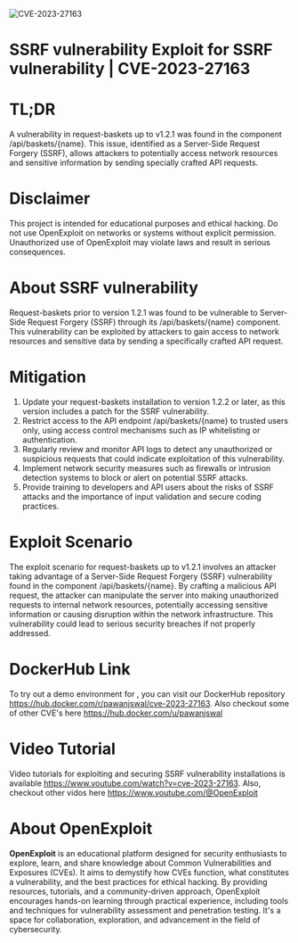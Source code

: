 ![CVE-2023-27163](https://raw.githubusercontent.com/pawanjswal/pawanjswal.github.io/master/cve/cve-2023-27163/assets/thumbnail.jpg)

# SSRF vulnerability Exploit for SSRF vulnerability | CVE-2023-27163

# TL;DR
A vulnerability in request-baskets up to v1.2.1 was found in the component /api/baskets/{name}. This issue, identified as a Server-Side Request Forgery (SSRF), allows attackers to potentially access network resources and sensitive information by sending specially crafted API requests.

# Disclaimer
This project is intended for educational purposes and ethical hacking. Do not use OpenExploit on networks or systems without explicit permission. Unauthorized use of OpenExploit may violate laws and result in serious consequences.

# About SSRF vulnerability
Request-baskets prior to version 1.2.1 was found to be vulnerable to Server-Side Request Forgery (SSRF) through its /api/baskets/{name} component. This vulnerability can be exploited by attackers to gain access to network resources and sensitive data by sending a specifically crafted API request.

# Mitigation
1. Update your request-baskets installation to version 1.2.2 or later, as this version includes a patch for the SSRF vulnerability.
2. Restrict access to the API endpoint /api/baskets/{name} to trusted users only, using access control mechanisms such as IP whitelisting or authentication.
3. Regularly review and monitor API logs to detect any unauthorized or suspicious requests that could indicate exploitation of this vulnerability.
4. Implement network security measures such as firewalls or intrusion detection systems to block or alert on potential SSRF attacks.
5. Provide training to developers and API users about the risks of SSRF attacks and the importance of input validation and secure coding practices.

# Exploit Scenario
The exploit scenario for request-baskets up to v1.2.1 involves an attacker taking advantage of a Server-Side Request Forgery (SSRF) vulnerability found in the component /api/baskets/{name}. By crafting a malicious API request, the attacker can manipulate the server into making unauthorized requests to internal network resources, potentially accessing sensitive information or causing disruption within the network infrastructure. This vulnerability could lead to serious security breaches if not properly addressed.

# DockerHub Link
To try out a demo environment for , you can visit our DockerHub repository https://hub.docker.com/r/pawanjswal/cve-2023-27163. Also checkout some of other CVE's here https://hub.docker.com/u/pawanjswal

# Video Tutorial
Video tutorials for exploiting  and securing SSRF vulnerability installations is available https://www.youtube.com/watch?v=cve-2023-27163. Also, checkout other vidos here https://www.youtube.com/@OpenExploit

# About OpenExploit
**OpenExploit** is an educational platform designed for security enthusiasts to explore, learn, and share knowledge about Common Vulnerabilities and Exposures (CVEs). It aims to demystify how CVEs function, what constitutes a vulnerability, and the best practices for ethical hacking. By providing resources, tutorials, and a community-driven approach, OpenExploit encourages hands-on learning through practical experience, including tools and techniques for vulnerability assessment and penetration testing. It's a space for collaboration, exploration, and advancement in the field of cybersecurity.
